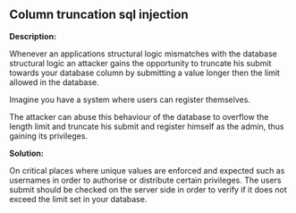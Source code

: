 Column truncation sql injection
-------

**Description:**

Whenever an applications structural logic mismatches with the database structural logic
an attacker gains the opportunity to truncate his submit towards your database column by
submitting a value longer then the limit allowed in the database.

Imagine you have a system where users can register themselves.

The attacker can abuse this behaviour of the database to overflow the length limit
and truncate his submit and register himself as the admin, thus gaining its
privileges.


**Solution:**

On critical places where unique values are enforced and expected
such as usernames in order to authorise or distribute certain privileges. The users submit
should be checked on the server side in order to verify if it does not exceed the limit
set in your database.
